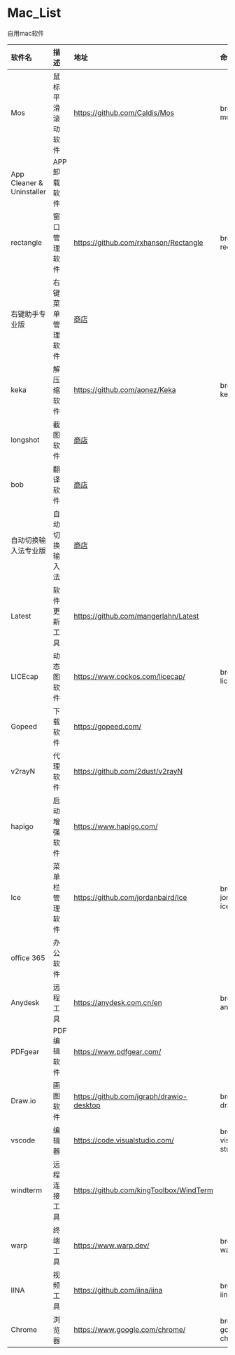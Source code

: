 # Mac_List
自用mac软件

| 软件名 | 描述 | 地址 | 命令 |
| :---- | :---- | :---- | :---- |
| Mos | 鼠标平滑滚动软件 | https://github.com/Caldis/Mos | brew install mos | 
| App Cleaner & Uninstaller | APP 卸载软件 |            |                  |
| rectangle | 窗口管理软件 | https://github.com/rxhanson/Rectangle | brew install rectangle | 
| 右键助手专业版 | 右键菜单管理软件 | [商店](https://apps.apple.com/us/app/mouseboost-pro/id1555844307?mt=12) |      |
| keka | 解压缩软件 | https://github.com/aonez/Keka | brew install keka | 
| longshot | 截图软件 | [商店](https://apps.apple.com/cn/app/longshot-%E6%88%AA%E5%9B%BE-ocr%E6%96%87%E5%AD%97%E8%AF%86%E5%88%AB/id6450262949?mt=12&l=cn) |        |
| bob | 翻译软件 | [商店](https://apps.apple.com/cn/app/bob-%E7%BF%BB%E8%AF%91%E5%92%8C-ocr-%E5%B7%A5%E5%85%B7/id1630034110?mt=12) |    |
| 自动切换输入法专业版 | 自动切换输入法 | [商店](https://apps.apple.com/cn/app/%E8%87%AA%E5%8A%A8%E5%88%87%E6%8D%A2%E8%BE%93%E5%85%A5%E6%B3%95%E4%B8%93%E4%B8%9A%E7%89%88/id1551531632?mt=12) |   |
| Latest | 软件更新工具 | https://github.com/mangerlahn/Latest |    |
| LICEcap | 动态图软件 | https://www.cockos.com/licecap/ | brew install licecap | 
| Gopeed | 下载软件 | https://gopeed.com/ |  |
| v2rayN | 代理软件 | https://github.com/2dust/v2rayN |   |
| hapigo | 启动增强软件 | https://www.hapigo.com/ |     |
| Ice | 菜单栏管理软件 | https://github.com/jordanbaird/Ice | brew install jordanbaird-ice |
| office 365 | 办公软件 |       |      |
| Anydesk | 远程工具 | https://anydesk.com.cn/en | brew install anydesk |
| PDFgear | PDF编辑软件 | https://www.pdfgear.com/ |        |
| Draw.io | 画图软件 | https://github.com/jgraph/drawio-desktop | brew install drawio |
| vscode | 编辑器 | https://code.visualstudio.com/ | brew install visual-studio-code | 
| windterm | 远程连接工具 | https://github.com/kingToolbox/WindTerm |      |
| warp | 终端工具 | https://www.warp.dev/ | brew install warp |
| IINA | 视频工具 | https://github.com/iina/iina | brew install iina |
| Chrome | 浏览器 | https://www.google.com/chrome/ | brew install google-chrome | 

